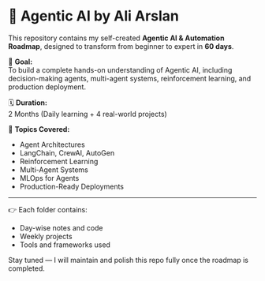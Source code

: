 # 🧠 Agentic AI by Ali Arslan

This repository contains my self-created **Agentic AI & Automation Roadmap**, designed to transform from beginner to expert in **60 days**.

📌 **Goal:**  
To build a complete hands-on understanding of Agentic AI, including decision-making agents, multi-agent systems, reinforcement learning, and production deployment.

🗓️ **Duration:**  
2 Months (Daily learning + 4 real-world projects)

🧰 **Topics Covered:**  
- Agent Architectures  
- LangChain, CrewAI, AutoGen  
- Reinforcement Learning  
- Multi-Agent Systems  
- MLOps for Agents  
- Production-Ready Deployments

---

👉 Each folder contains:
- Day-wise notes and code
- Weekly projects
- Tools and frameworks used

Stay tuned — I will maintain and polish this repo fully once the roadmap is completed. 